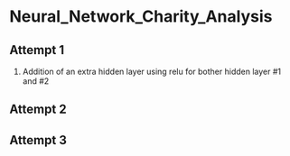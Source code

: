 # Neural_Network_Charity_Analysis

## Attempt 1
1. Addition of an extra hidden layer using relu for bother hidden layer #1 and #2

## Attempt 2

## Attempt 3
